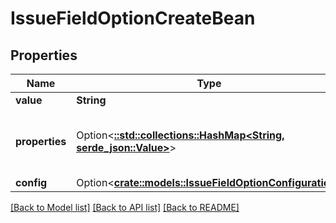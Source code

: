 # IssueFieldOptionCreateBean

## Properties

Name | Type | Description | Notes
------------ | ------------- | ------------- | -------------
**value** | **String** | The option's name, which is displayed in Jira. | 
**properties** | Option<[**::std::collections::HashMap<String, serde_json::Value>**](serde_json::Value.md)> | The properties of the option as arbitrary key-value pairs. These properties can be searched using JQL, if the extractions (see https://developer.atlassian.com/cloud/jira/platform/modules/issue-field-option-property-index/) are defined in the descriptor for the issue field module. | [optional]
**config** | Option<[**crate::models::IssueFieldOptionConfiguration**](IssueFieldOptionConfiguration.md)> |  | [optional]

[[Back to Model list]](../README.md#documentation-for-models) [[Back to API list]](../README.md#documentation-for-api-endpoints) [[Back to README]](../README.md)


